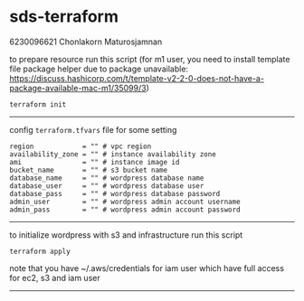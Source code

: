 # sds-terraform

6230096621 Chonlakorn Maturosjamnan

to prepare resource run this script (for m1 user, you need to install template file package helper due to package unavailable: https://discuss.hashicorp.com/t/template-v2-2-0-does-not-have-a-package-available-mac-m1/35099/3)

`terraform init` 

---

config `terraform.tfvars` file for some setting

```
region            = "" # vpc region
availability_zone = "" # instance availability zone
ami               = "" # instance image id
bucket_name       = "" # s3 bucket name
database_name     = "" # wordpress database name
database_user     = "" # wordpress database user
database_pass     = "" # wordpress database password
admin_user        = "" # wordpress admin account username
admin_pass        = "" # wordpress admin account password
```
---

to initialize wordpress with s3 and infrastructure run this script

`terraform apply`

note that you have ~/.aws/credentials for iam user which have full access for ec2, s3 and iam user

---
